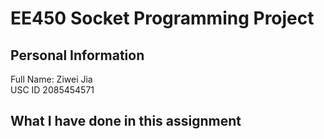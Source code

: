 # **EE450 Socket Programming Project** <br>
## **Personal Information** <br>
Full Name: Ziwei Jia<br>
USC ID 2085454571<br>

## **What I have done in this assignment** <br>

